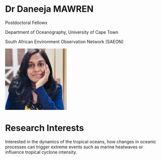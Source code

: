 <h1>Dr Daneeja MAWREN</h1>

Postdoctoral Fellowx<p>
Department of Oceanography, University of Cape Town<p>
South African Environment Observation Network (SAEON)

<img src="daneeja.jpg" alt="me" width="200"/>


<h1>Research Interests</h1>

Interested in the dynamics of the tropical oceans, how changes in oceanic processes can trigger extreme events such as marine heatwaves or influence tropical cyclone intensity.
